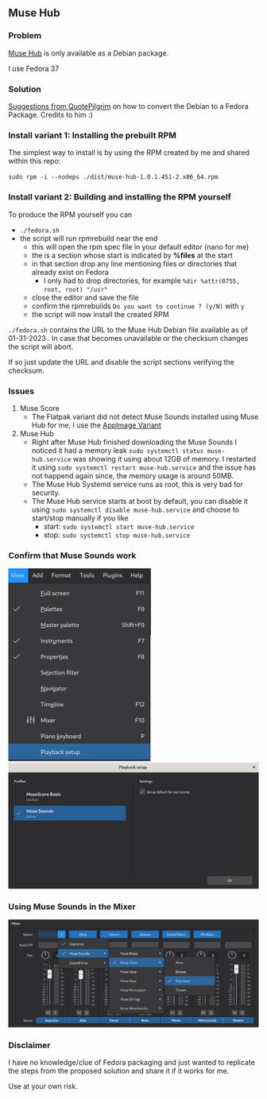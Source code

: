 ## Muse Hub

### Problem

[Muse Hub](https://musescore.org/en/download) is only available as a Debian package.

I use Fedora 37

### Solution

[Suggestions from QuotePilgrim](https://musescore.org/en/node/337059) on how to convert the Debian to a Fedora Package. Credits to him :)

### Install variant 1: Installing the prebuilt RPM

The simplest way to install is by using the RPM created by me and shared within this repo:

`sudo rpm -i --nodeps ./dist/muse-hub-1.0.1.451-2.x86_64.rpm`

### Install variant 2: Building and installing the RPM yourself

To produce the RPM yourself you can
- `./fedora.sh`
- the script will run rpmrebuild near the end
  - this will open the rpm spec file in your default editor (nano for me)
  - the is a section whose start is indicated by **%files** at the start
  - in that section drop any line mentioning files or directories that already exist on Fedora
    - I only had to drop directories, for example `%dir %attr(0755, root, root) "/usr"`
  - close the editor and save the file
  - confirm the rpmrebuilds `Do you want to continue ? (y/N)` with `y`
  - the script will now install the created RPM

`./fedora.sh` contains the URL to the Muse Hub Debian file available as of 01-31-2023 . In case that becomes unavailable or the checksum changes the script will abort.

If so just update the URL and disable the script sections verifying the checksum.

### Issues

1. Muse Score
   - The Flatpak variant did not detect Muse Sounds installed using Muse Hub for me, I use the [AppImage Variant](https://musescore.org/en/download)
2. Muse Hub
   - Right after Muse Hub finished downloading the Muse Sounds I noticed it had a memory leak `sudo systemctl status muse-hub.service` was showing it using about 12GB of memory. I restarted it using `sudo systemctl restart muse-hub.service` and the issue has not happend again since, the memory usage is around 50MB.
   - The Muse Hub Systemd service runs as root, this is very bad for security.
   - The Muse Hub service starts at boot by default, you can disable it using `sudo systemctl disable muse-hub.service` and choose to start/stop manually if you like
     - start: `sudo systemctl start muse-hub.service`
     - stop: `sudo systemctl stop muse-hub.service`

### Confirm that Muse Sounds work

![Enabling Muse Sounds Step 1](docs/1-view-playback_setup.png)
![Enabling Muse Sounds Step 2](docs/2-view-playback_setup.png)

### Using Muse Sounds in the Mixer

![Using Muse Sounds in the Mixer](docs/1-mixer.png)

### Disclaimer

I have no knowledge/clue of Fedora packaging and just wanted to replicate the steps from the proposed solution and share it if it works for me.

Use at your own risk.